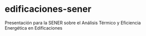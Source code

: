 # edificaciones-sener
Presentación para la SENER sobre el Análisis Térmico y Eficiencia Energética en Edificaciones
